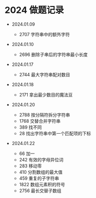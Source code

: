 # 2024 做题记录

- 2024.01.09
  - 2707 字符串中的额外字符

- 2024.01.10
  - 2696 删除子串后的字符串最小长度

- 2024.01.17
  - 2744 最大字符串配对数目

- 2024.01.18
  - 2171 拿出最少数目的魔法豆

- 2024.01.20
  - 2788 按分隔符拆分字符串
  - 1768 交替合并字符串
  - 389 找不同
  - 28 找出字符串中第一个匹配项的下标

- 2024.01.22
  - 66 加一
  - 242 有效的字母异位词
  - 283 移动零
  - 410 分割数组的最大值
  - 459 重复的子字符串
  - 1822 数组元素积的符号
  - 2756 最长交替子数组